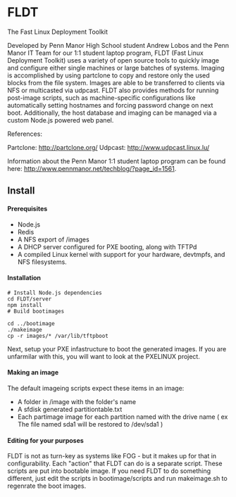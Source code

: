 FLDT
====

The Fast Linux Deployment Toolkit

Developed by Penn Manor High School student Andrew Lobos 
and the Penn Manor IT Team for our 1:1 student laptop program, 
FLDT (Fast Linux Deployment Toolkit) uses a variety of open source 
tools to quickly image and configure either single machines or large
batches of systems. Imaging is accomplished by using partclone to copy and
restore only the used blocks from the file system. Images are able to
be transferred to clients via NFS or multicasted via udpcast. FLDT
also provides methods for running post-image scripts, such as 
machine-specific configurations like automatically
setting hostnames and forcing password change on next boot.
Additionally, the host database and imaging can be managed via a
custom Node.js powered web panel.

References:

Partclone: http://partclone.org/
Udpcast: http://www.udpcast.linux.lu/

Information about the Penn Manor 1:1 student laptop program can be 
found here: http://www.pennmanor.net/techblog/?page_id=1561.

## Install

#### Prerequisites 
* Node.js
* Redis
* A NFS export of /images
* A DHCP server configured for PXE booting, along with TFTPd
* A compiled Linux kernel with support for your hardware, devtmpfs, and NFS filesystems. 

#### Installation
```
# Install Node.js dependencies
cd FLDT/server
npm install
# Build bootimages

cd ../bootimage
./makeimage
cp -r images/* /var/lib/tftpboot
```

Next, setup your PXE infastructure to boot the generated images. If you are unfarmilar with this, you will want to look at the PXELINUX project.

#### Making an image
The default imageing scripts expect these items in an image:
* A folder in /image with the folder's name
* A sfdisk generated partitiontable.txt
* Each partimage image for each partition named with the drive name ( ex The file named sda1 will be restored to /dev/sda1 )

#### Editing for your purposes 
FLDT is not as turn-key as systems like FOG - but it makes up for that in configurability. Each "action" that FLDT can do is a separate script. 
These scripts are put into bootable image. If you need FLDT to do something different, just edit the scripts in bootimage/scripts and run makeimage.sh to regenrate the boot images.

